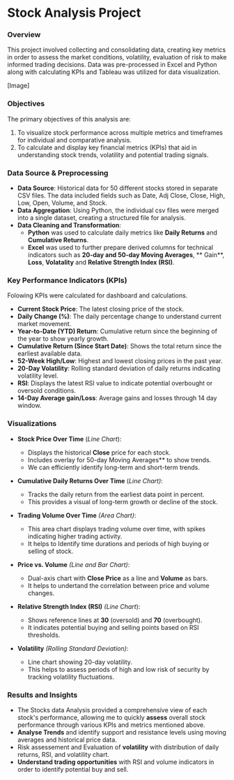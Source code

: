 # Stock Analysis Project

### Overview

This project involved collecting and consolidating data, creating key metrics in order to assess the market conditions, volatility, evaluation of risk to make informed trading decisions. Data was pre-processed in Excel and Python along with calculating KPIs and Tableau was utilized for data visualization.

[Image]

### Objectives
The primary objectives of this analysis are:
1. To visualize stock performance across multiple metrics and timeframes for individual and comparative analysis.
2. To calculate and display key financial metrics (KPIs) that aid in understanding stock trends, volatility and potential trading signals.

### Data Source & Preprocessing
- **Data Source**: Historical data for 50 different stocks stored in separate CSV files. The data included fields such as Date, Adj Close, Close, High, Low, Open, Volume, and Stock.
- **Data Aggregation**: Using Python, the individual csv files were merged into a single dataset, creating a structured file for analysis.
- **Data Cleaning and Transformation**:
   - **Python** was used to calculate daily metrics like **Daily Returns** and **Cumulative Returns**.
   - **Excel** was used to further prepare derived columns for technical indicators such as **20-day and 50-day Moving Averages**, **   Gain**, **Loss**, **Volatality** and **Relative Strength Index (RSI)**.


### Key Performance Indicators (KPIs)
Folowing KPIs were calculated for dashboard and calculations.

- **Current Stock Price**: The latest closing price of the stock.
- **Daily Change (%)**: The daily percentage change to understand current market movement.
- **Year-to-Date (YTD) Return**: Cumulative return since the beginning of the year to show yearly growth.
- **Cumulative Return (Since Start Date)**: Shows the total return since the earliest available data.
- **52-Week High/Low**: Highest and lowest closing prices in the past year.
- **20-Day Volatility**: Rolling standard deviation of daily returns indicating volatility level.
- **RSI**: Displays the latest RSI value to indicate potential overbought or oversold conditions.
- **14-Day Average gain/Loss**: Average gains and losses through 14 day window.


### Visualizations

- **Stock Price Over Time** (*Line Chart*):
   - Displays the historical **Close** price for each stock.
   - Includes overlay for  50-day Moving Averages** to show trends.
   - We can efficiently identify long-term and short-term trends.

- **Cumulative Daily Returns Over Time** (*Line Chart)*:
   - Tracks the daily return from the earliest data point in percent.
   - This provides a visual of long-term growth or decline of the stock.

- **Trading Volume Over Time** *(Area Chart)*:
   - This area chart displays trading volume over time, with spikes indicating higher trading activity.
   - It helps to Identify time durations and periods of high buying or selling of stock.

- **Price vs. Volume** *(Line and Bar Chart)*:
   - Dual-axis chart with **Close Price** as a line and **Volume** as bars.
   - It helps to undertand the correlation between price and volume changes.

- **Relative Strength Index (RSI)** *(Line Chart*):
   - Shows reference lines at **30** (oversold) and **70** (overbought).
   - It indicates potential buying and selling points based on RSI thresholds.

- **Volatility** *(Rolling Standard Deviation)*:
   - Line chart showing 20-day volatility.
   - This helps to assess periods of high and low risk of security by tracking volatility fluctuations.
 
### Results and Insights
- The Stocks data Analysis provided a comprehensive view of each stock's performance, allowing me to quickly **assess** overall stock performance through various KPIs and metrics mentioned above.
- **Analyse Trends** and identify support and resistance levels using moving averages and historical price data.
- Risk assessement and Evaluation of **volatility** with distribution of daily returns, RSI, and volatility chart.
- **Understand trading opportunities** with RSI and volume indicators in order to identify potential buy and sell.
